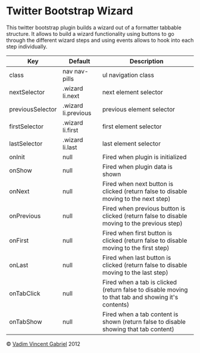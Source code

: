 Twitter Bootstrap Wizard
============================

This twitter bootstrap plugin builds a wizard out of a formatter tabbable structure. It allows to build a wizard functionality using buttons to go through the different wizard steps and using events allows to hook into each step individually.

<table class="table table-bordered table-striped">
	<thead>
		<tr>
			<th>Key</th>
			<th>Default</th>
			<th>Description</th>
		</tr>	
	</thead>
	<tbody>
		<tr>
			<td>class</td>
			<td>nav nav-pills</td>
			<td>ul navigation class</td>
		</tr>
		<tr>
			<td>nextSelector</td>
			<td>.wizard li.next</td>
			<td>next element selector</td>
		</tr>
		<tr>
			<td>previousSelector</td>
			<td>.wizard li.previous</td>
			<td>previous element selector</td>
		</tr>
		<tr>
			<td>firstSelector</td>
			<td>.wizard li.first</td>
			<td>first element selector</td>
		</tr>
		<tr>
			<td>lastSelector</td>
			<td>.wizard li.last</td>
			<td>last element selector</td>
		</tr>
		<tr>
			<td>onInit</td>
			<td>null</td>
			<td>Fired when plugin is initialized</td>
		</tr>
		<tr>
			<td>onShow</td>
			<td>null</td>
			<td>Fired when plugin data is shown</td>
		</tr>
		<tr>
			<td>onNext</td>
			<td>null</td>
			<td>Fired when next button is clicked (return false to disable moving to the next step)</td>
		</tr>
		<tr>
			<td>onPrevious</td>
			<td>null</td>
			<td>Fired when previous button is clicked (return false to disable moving to the previous step)</td>
		</tr>
		<tr>
			<td>onFirst</td>
			<td>null</td>
			<td>Fired when first button is clicked (return false to disable moving to the first step)</td>
		</tr>
		<tr>
			<td>onLast</td>
			<td>null</td>
			<td>Fired when last button is clicked (return false to disable moving to the last step)</td>
		</tr>
		<tr>
			<td>onTabClick</td>
			<td>null</td>
			<td>Fired when a tab is clicked (return false to disable moving to that tab and showing it's contents)</td>
		</tr>
		<tr>
			<td>onTabShow</td>
			<td>null</td>
			<td>Fired when a tab content is shown (return false to disable showing that tab content)</td>
		</tr>	
	</tbody>	
</table>

<p>&copy; <a href='http://vadimg.com' target="_blank">Vadim Vincent Gabriel</a> 2012</p>